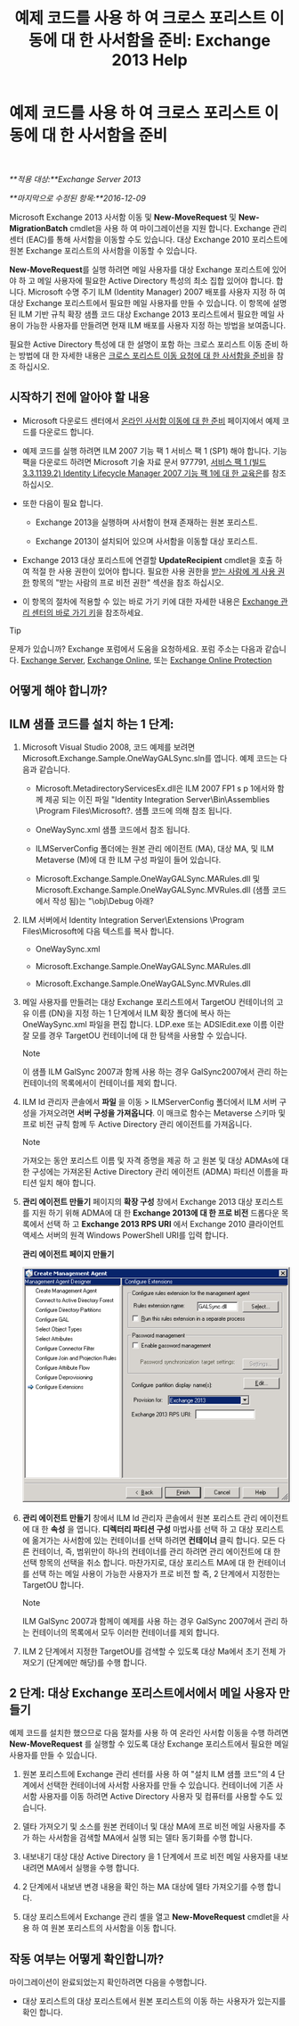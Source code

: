 ﻿---
title: '예제 코드를 사용 하 여 크로스 포리스트 이동에 대 한 사서함을 준비: Exchange 2013 Help'
TOCTitle: 예제 코드를 사용 하 여 크로스 포리스트 이동에 대 한 사서함을 준비
ms:assetid: f35ac7a5-bb84-4653-b6d0-65906e93627b
ms:mtpsurl: https://technet.microsoft.com/ko-kr/library/Ee861124(v=EXCHG.150)
ms:contentKeyID: 50484493
ms.date: 05/22/2018
mtps_version: v=EXCHG.150
ms.translationtype: MT
---

# 예제 코드를 사용 하 여 크로스 포리스트 이동에 대 한 사서함을 준비

 

_**적용 대상:**Exchange Server 2013_

_**마지막으로 수정된 항목:**2016-12-09_

Microsoft Exchange 2013 사서함 이동 및 **New-MoveRequest** 및 **New-MigrationBatch** cmdlet을 사용 하 여 마이그레이션을 지원 합니다. Exchange 관리 센터 (EAC)를 통해 사서함을 이동할 수도 있습니다. 대상 Exchange 2010 포리스트에 원본 Exchange 포리스트의 사서함을 이동할 수 있습니다.

**New-MoveRequest**를 실행 하려면 메일 사용자를 대상 Exchange 포리스트에 있어야 하 고 메일 사용자에 필요한 Active Directory 특성의 최소 집합 있어야 합니다. 합니다. Microsoft 수명 주기 ILM (Identity Manager) 2007 배포를 사용자 지정 하 여 대상 Exchange 포리스트에서 필요한 메일 사용자를 만들 수 있습니다. 이 항목에 설명 된 ILM 기반 규칙 확장 샘플 코드 대상 Exchange 2013 포리스트에서 필요한 메일 사용이 가능한 사용자를 만들려면 현재 ILM 배포를 사용자 지정 하는 방법을 보여줍니다.

필요한 Active Directory 특성에 대 한 설명이 포함 하는 크로스 포리스트 이동 준비 하는 방법에 대 한 자세한 내용은 [크로스 포리스트 이동 요청에 대 한 사서함을 준비](prepare-mailboxes-for-cross-forest-move-requests-exchange-2013-help.md)을 참조 하십시오.

## 시작하기 전에 알아야 할 내용

  - Microsoft 다운로드 센터에서 [온라인 사서함 이동에 대 한 준비](https://go.microsoft.com/fwlink/p/?linkid=177882) 페이지에서 예제 코드를 다운로드 합니다.

  - 예제 코드를 실행 하려면 ILM 2007 기능 팩 1 서비스 팩 1 (SP1) 해야 합니다. 기능 팩을 다운로드 하려면 Microsoft 기술 자료 문서 977791, [서비스 팩 1 (빌드 3.3.1139.2) Identity Lifecycle Manager 2007 기능 팩 1에 대 한 교육은](http://go.microsoft.com/fwlink/p/?linkid=3052%26kbid=977791)를 참조 하십시오.

  - 또한 다음이 필요 합니다.
    
      - Exchange 2013을 실행하며 사서함이 현재 존재하는 원본 포리스트.
    
      - Exchange 2013이 설치되어 있으며 사서함을 이동할 대상 포리스트.

  - Exchange 2013 대상 포리스트에 연결할 **UpdateRecipient** cmdlet을 호출 하 여 적절 한 사용 권한이 있어야 합니다. 필요한 사용 권한을 [받는 사람에 게 사용 권한](recipients-permissions-exchange-2013-help.md) 항목의 "받는 사람의 프로 비전 권한" 섹션을 참조 하십시오.

  - 이 항목의 절차에 적용할 수 있는 바로 가기 키에 대한 자세한 내용은 [Exchange 관리 센터의 바로 가기 키](keyboard-shortcuts-in-the-exchange-admin-center-exchange-online-protection-help.md)을 참조하세요.


> [!TIP]
> 문제가 있습니까? Exchange 포럼에서 도움을 요청하세요. 포럼 주소는 다음과 같습니다. <A href="https://go.microsoft.com/fwlink/p/?linkid=60612">Exchange Server</A>, <A href="https://go.microsoft.com/fwlink/p/?linkid=267542">Exchange Online</A>, 또는 <A href="https://go.microsoft.com/fwlink/p/?linkid=285351">Exchange Online Protection</A>



## 어떻게 해야 합니까?

## ILM 샘플 코드를 설치 하는 1 단계:

1.  Microsoft Visual Studio 2008, 코드 예제를 보려면 Microsoft.Exchange.Sample.OneWayGALSync.sln를 엽니다. 예제 코드는 다음과 같습니다.
    
      - Microsoft.MetadirectoryServicesEx.dll은 ILM 2007 FP1 s p 1에서와 함께 제공 되는 이진 파일 "Identity Integration Server\\Bin\\Assemblies \\Program Files\\Microsoft?. 샘플 코드에 의해 참조 됩니다.
    
      - OneWaySync.xml 샘플 코드에서 참조 됩니다.
    
      - ILMServerConfig 폴더에는 원본 관리 에이전트 (MA), 대상 MA, 및 ILM Metaverse (M)에 대 한 ILM 구성 파일이 들어 있습니다.
    
      - Microsoft.Exchange.Sample.OneWayGALSync.MARules.dll 및 Microsoft.Exchange.Sample.OneWayGALSync.MVRules.dll (샘플 코드에서 작성 됨)는 "\\obj\\Debug 아래?

2.  ILM 서버에서 Identity Integration Server\\Extensions \\Program Files\\Microsoft에 다음 텍스트를 복사 합니다.
    
      - OneWaySync.xml
    
      - Microsoft.Exchange.Sample.OneWayGALSync.MARules.dll
    
      - Microsoft.Exchange.Sample.OneWayGALSync.MVRules.dll

3.  메일 사용자를 만들려는 대상 Exchange 포리스트에서 TargetOU 컨테이너의 고유 이름 (DN)을 지정 하는 1 단계에서 ILM 확장 폴더에 복사 하는 OneWaySync.xml 파일을 편집 합니다. LDP.exe 또는 ADSIEdit.exe 이름 이란 잘 모를 경우 TargetOU 컨테이너에 대 한 탐색을 사용할 수 있습니다.
    

    > [!NOTE]
    > 이 샘플 ILM GalSync 2007과 함께 사용 하는 경우 GalSync2007에서 관리 하는 컨테이너의 목록에서이 컨테이너를 제외 합니다.



4.  ILM Id 관리자 콘솔에서 **파일** 을 이동 \> ILMServerConfig 폴더에서 ILM 서버 구성을 가져오려면 **서버 구성을 가져옵니다**. 이 매크로 함수는 Metaverse 스키마 및 프로 비전 규칙 함께 두 Active Directory 관리 에이전트를 가져옵니다.
    

    > [!NOTE]
    > 가져오는 동안 포리스트 이름 및 자격 증명을 제공 하 고 원본 및 대상 ADMAs에 대 한 구성에는 가져온된 Active Directory 관리 에이전트 (ADMA) 파티션 이름을 파티션 일치 해야 합니다.



5.  **관리 에이전트 만들기** 페이지의 **확장 구성** 창에서 Exchange 2013 대상 포리스트를 지원 하기 위해 ADMA에 대 한 **Exchange 2013에 대 한 프로 비전** 드롭다운 목록에서 선택 하 고 **Exchange 2013 RPS URI** 에서 Exchange 2010 클라이언트 액세스 서버의 원격 Windows PowerShell URI를 입력 합니다.
    
    **관리 에이전트 페이지 만들기**
    
    ![관리 에이전트 Exchange 2010 프로비전](images/Aa998597.8f403cda-e5e4-4edf-887f-c1ed46cee3f5(EXCHG.150).gif "관리 에이전트 Exchange 2010 프로비전")  

6.  **관리 에이전트 만들기** 창에서 ILM Id 관리자 콘솔에서 원본 포리스트 관리 에이전트에 대 한 **속성** 을 엽니다. **디렉터리 파티션 구성** 마법사를 선택 하 고 대상 포리스트에 옮겨가는 사서함에 있는 컨테이너를 선택 하려면 **컨테이너** 클릭 합니다. 모든 다른 컨테이너, 즉, 범위만이 하나의 컨테이너를 관리 하려면 관리 에이전트에 대 한 선택 항목의 선택을 취소 합니다. 마찬가지로, 대상 포리스트 MA에 대 한 컨테이너를 선택 하는 메일 사용이 가능한 사용자가 프로 비전 할 즉, 2 단계에서 지정한는 TargetOU 합니다.
    

    > [!NOTE]
    > ILM GalSync 2007과 함께이 예제를 사용 하는 경우 GalSync 2007에서 관리 하는 컨테이너의 목록에서 모두 이러한 컨테이너를 제외 합니다.



7.  ILM 2 단계에서 지정한 TargetOU를 검색할 수 있도록 대상 Ma에서 초기 전체 가져오기 (단계에만 해당)를 수행 합니다.

## 2 단계: 대상 Exchange 포리스트에서에서 메일 사용자 만들기

예제 코드를 설치한 했으므로 다음 절차를 사용 하 여 온라인 사서함 이동을 수행 하려면 **New-MoveRequest** 를 실행할 수 있도록 대상 Exchange 포리스트에서 필요한 메일 사용자를 만들 수 있습니다.

1.  원본 포리스트에 Exchange 관리 센터를 사용 하 여 "설치 ILM 샘플 코드"의 4 단계에서 선택한 컨테이너에 사서함 사용자를 만들 수 있습니다. 컨테이너에 기존 사서함 사용자를 이동 하려면 Active Directory 사용자 및 컴퓨터를 사용할 수도 있습니다.

2.  델타 가져오기 및 소스를 원본 컨테이너 및 대상 MA에 프로 비전 메일 사용자를 추가 하는 사서함을 검색할 MA에서 실행 되는 델타 동기화를 수행 합니다.

3.  내보내기 대상 대상 Active Directory 을 1 단계에서 프로 비전 메일 사용자를 내보내려면 MA에서 실행을 수행 합니다.

4.  2 단계에서 내보낸 변경 내용을 확인 하는 MA 대상에 델타 가져오기를 수행 합니다.

5.  대상 포리스트에서 Exchange 관리 셸을 열고 **New-MoveRequest** cmdlet을 사용 하 여 원본 포리스트의 사서함을 이동 합니다.

## 작동 여부는 어떻게 확인합니까?

마이그레이션이 완료되었는지 확인하려면 다음을 수행합니다.

  - 대상 포리스트의 대상 포리스트에서 원본 포리스트의 이동 하는 사용자가 있는지를 확인 합니다.

